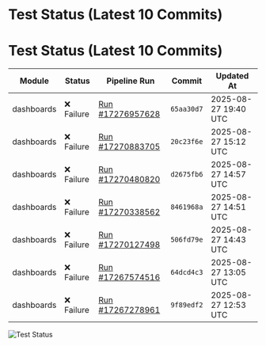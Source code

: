 # Test Status (Latest 10 Commits)
# Test Status (Latest 10 Commits)

| Module | Status | Pipeline Run | Commit | Updated At |
|--------|--------|--------------|--------|------------|
| dashboards | ❌ Failure | [Run #17276957628](https://github.com/yiptsunho/demo_master_repository_for_CICD/actions/runs/17276899609) | `65aa30d7` | 2025-08-27 19:40 UTC |
| dashboards | ❌ Failure | [Run #17270883705](https://github.com/yiptsunho/demo_master_repository_for_CICD/actions/runs/17270732989) | `20c23f6e` | 2025-08-27 15:12 UTC |
| dashboards | ❌ Failure | [Run #17270480820](https://github.com/yiptsunho/demo_master_repository_for_CICD/actions/runs/17270424784) | `d2675fb6` | 2025-08-27 14:57 UTC |
| dashboards | ❌ Failure | [Run #17270338562](https://github.com/yiptsunho/demo_master_repository_for_CICD/actions/runs/17270280231) | `8461968a` | 2025-08-27 14:51 UTC |
| dashboards | ❌ Failure | [Run #17270127498](https://github.com/yiptsunho/demo_master_repository_for_CICD/actions/runs/17270087547) | `506fd79e` | 2025-08-27 14:43 UTC |
| dashboards | ❌ Failure | [Run #17267574516](https://github.com/yiptsunho/demo_master_repository_for_CICD/actions/runs/17267542372) | `64dcd4c3` | 2025-08-27 13:05 UTC |
| dashboards | ❌ Failure | [Run #17267278961](https://github.com/yiptsunho/demo_master_repository_for_CICD/actions/runs/17267247095) | `9f89edf2` | 2025-08-27 12:53 UTC |

![Test Status](https://img.shields.io/badge/Test%20Status-Failure-red)
